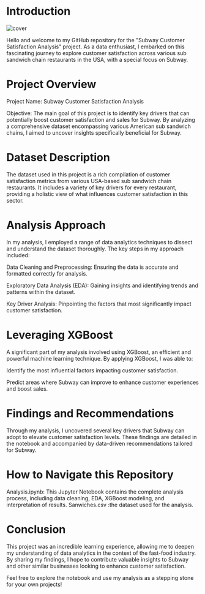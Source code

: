 # Introduction

![cover](https://github.com/abdullah1772/Sub-Sandwich-Customer-Satisfaction-Analysis/assets/88187437/f91c1538-f4f6-43b2-8ca8-f6dd986ee178)


Hello and welcome to my GitHub repository for the "Subway Customer Satisfaction Analysis" project. As a data enthusiast, I embarked on this fascinating journey to explore customer satisfaction across various sub sandwich chain restaurants in the USA, with a special focus on Subway.

# Project Overview

Project Name: Subway Customer Satisfaction Analysis

Objective: The main goal of this project is to identify key drivers that can potentially boost customer satisfaction and sales for Subway. By analyzing a comprehensive dataset encompassing various American sub sandwich chains, I aimed to uncover insights specifically beneficial for Subway.

# Dataset Description

The dataset used in this project is a rich compilation of customer satisfaction metrics from various USA-based sub sandwich chain restaurants. It includes a variety of key drivers for every restaurant, providing a holistic view of what influences customer satisfaction in this sector.

# Analysis Approach

In my analysis, I employed a range of data analytics techniques to dissect and understand the dataset thoroughly. The key steps in my approach included:

Data Cleaning and Preprocessing: Ensuring the data is accurate and formatted correctly for analysis.

Exploratory Data Analysis (EDA): Gaining insights and identifying trends and patterns within the dataset.

Key Driver Analysis: Pinpointing the factors that most significantly impact customer satisfaction.

# Leveraging XGBoost

A significant part of my analysis involved using XGBoost, an efficient and powerful machine learning technique. By applying XGBoost, I was able to:

Identify the most influential factors impacting customer satisfaction.

Predict areas where Subway can improve to enhance customer experiences and boost sales.

# Findings and Recommendations

Through my analysis, I uncovered several key drivers that Subway can adopt to elevate customer satisfaction levels. These findings are detailed in the notebook and accompanied by data-driven recommendations tailored for Subway.

# How to Navigate this Repository
Analysis.ipynb: This Jupyter Notebook contains the complete analysis process, including data cleaning, EDA, XGBoost modeling, and interpretation of results.
Sanwiches.csv :the dataset used for the analysis.

# Conclusion

This project was an incredible learning experience, allowing me to deepen my understanding of data analytics in the context of the fast-food industry. By sharing my findings, I hope to contribute valuable insights to Subway and other similar businesses looking to enhance customer satisfaction.

Feel free to explore the notebook and use my analysis as a stepping stone for your own projects!
